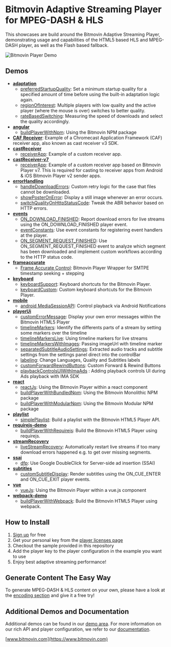 # Bitmovin Adaptive Streaming Player for MPEG-DASH & HLS
This showcases are build around the Bitmovin Adaptive Streaming Player, demonstrating usage and capabilities of the HTML5 based HLS and MPEG-DASH player, as well as the Flash based fallback.

![Bitmovin Player Demo](images/background.png?style=centerme "Bitmovin HTML5 Player Demo Page")

## Demos
* [**adaptation**](adaptation/)
    * [preferredStartupQuality](adaptation/preferredStartupQuality.js): Set a minimum startup quality for a specified amount of time before using the built-in adaptation logic again.
    * [regionOfInterest](adaptation/regionOfInterest.html): Multiple players with low quality and the active player (where the mouse is over) switches to better quality.
    * [rateBasedSwitching](adaptation/rateBasedSwitching.js): Measuring the speed of downloads and select the quality accordingly.
* [**angular**](angular/)
    * [buildPlayerWithNpm](angular/src/app/bitmovin-player/bitmovin-player.component.ts): Using the Bitmovin NPM package
* [**CAF Receiver**](https://github.com/bitmovin/bitmovin-player-caf-receiver): Example of a Chromecast Application Framework (CAF) receiver app, also known as cast receiver v3 SDK.
* [**castReceiver**](castReceiver/)
    * [receiverApp](castReceiver/receiverApp.html): Example of a custom receiver app.
* [**castReceiver-v7**](castReceiver/)
    * [receiverApp](castReceiver-v7/receiverApp.html): Example of a custom receiver app based on Bitmovin Player v7. This is required for casting to receiver apps from Android & iOS Bitmovin Player v2 sender apps.
* [**errorHandling**](errorhandling/)
    * [handleDownloadErrors](errorhandling/handleDownloadErrors.html): Custom retry logic for the case that files cannot be downloaded.
    * [showPosterOnError](errorhandling/showPosterOnError.html): Display a still image whenever an error occurs.
    * [switchQualityOnHttpStatusCode](errorhandling/switchQualityOnHttpStatusCode.html): Tweak the ABR behavior based on HTTP errors.
* [**events**](events/)
    * [ON_DOWNLOAD_FINISHED](events/onDownloadFinished.html): Report download errors for live streams using the ON_DOWNLOAD_FINISHED player event.
    * [eventConstants](events/eventConstants.html): Use event constants for registering event handlers at the player.
    * [ON_SEGMENT_REQUEST_FINISHED](events/onSegmentRequestFinished.html): Use ON_SEGMENT_REQUEST_FINISHED event to analyze which segment has been downloaded and implement custom workflows according to the HTTP status code.
* [**frameaccurate**](frameaccurate/)
    * [Frame Accurate Control](frameaccurate/js/FrameAccurateControls.ts): Bitmovin Player Wrapper for SMTPE timestamp seeking + stepping
* [**keyboard**](keyboard/)
   * [keyboardSupport](keyboard/keyboardSupport.html): Keyboard shortcuts for the Bitmovin Player.
   * [keyboardCustom](keyboard/keyboardCustom.html): Custom keyboard shortcuts for the Bitmovin Player.
* [**mobile**](mobile/)
   * [android MediaSessionAPI](mobile/androidMediaSessionAPI.html): Control playback via Android Notifications
* [**playerUi**](playerUi/)
   * [customErrorMessage](playerUi/customErrorMessage.html): Display your own error messages within the Bitmovin HTML5 Player
   * [timelineMarkers](playerUi/timelineMarkers.html): Identify the differents parts of a stream by setting some markers over the timeline
   * [timelineMarkersLive](playerUi/timelineMarkersLive.html): Using timeline markers for live streams
   * [timelineMarkersWithImages](playerUi/timelineMarkersWithImages.html): Passing imageUrl with timeline marker
   * [separatedSubtitleAudioSettings](playerUi/separatedAudioSubtitleSettings.html): Extracted audio tracks and subtitle settings from the settings panel direct into the controlBar
   * [labeling](playerUi/labeling.html): Change Languages, Quality and Subtitles labels
   * [customForwardRewindButtons](playerUi/customForwardRewindButtons.html): Custom Forward & Rewind Buttons
   * [playbackControlsUIWithImaAds](playerUi/playbackControlsUIWithImaAds.html) : Adding playback controls UI during Ads playback with IMA SDK
* [**react**](react/)
    * [reactJs](react/reactjs.html): Using the Bitmovin Player within a react component
    * [buildPlayerWithBundledNpm](react/bundled-player/src/bitmovinPlayer.js): Using the Bitmovin Monolithic NPM package
    * [buildPlayerWithModularNpm](react/modular-player/src/bitmovinPlayer.js): Using the Bitmovin Modular NPM package
* [**playlist**](playlist/)
    * [simplePlaylist](playlist/simplePlaylist.html): Build a playlist with the Bitmovin HTML5 Player API.
* [**requirejs-demo**](requirejs-demo/)
    * [buildPlayerWithRequirejs](requirejs-demo/buildPlayerWithRequirejs.html): Build the Bitmovin HTML5 Player using requirejs.
* [**streamRecovery**](streamRecovery/)
    * [liveStreamRecovery](streamRecovery/liveStreamRecovery.js): Automatically restart live streams if too many download errors happened e.g. to get over missing segments.
* [**ssai**](ssai/)
    * [dfp](ssai/dfp/): Use Google DoubleClick for Server-side ad insertion (SSAI)
* [**subtitles**](subtitles/)
    * [customSubtitleDisplay](subtitles/customSubtitleDisplay.js): Render subtitles using the ON_CUE_ENTER and ON_CUE_EXIT player events.
* [**vue**](vue)
    * [vueJs](vue/vuejs.html): Using the Bitmovin Player within a vue.js component
* [**webpack-demo**](webpack-demo/)
    * [buildPlayerWithWebpack](webpack-demo/buildPlayerWithWebpack.html): Build the Bitmovin HTML5 Player using webpack.

## How to Install

1. [Sign up](https://bitmovin.com/dashboard/signup) for free
2. Get your personal key from the [player licenses page](https://bitmovin.com/dashboard/player/licenses/)
3. Checkout the sample provided in this repository
4. Add the player key to the player configuration in the example you want to use
5. Enjoy best adaptive streaming performance!

## Generate Content The Easy Way

To generate MPEG-DASH & HLS content on your own, please have a look at the [encoding section](https://bitmovin.com/docs/encoding) and give it a free try!

## Additional Demos and Documentation

Additional demos can be found in our [demo area](https://bitmovin.com/demos/). For more information on our rich API and player configuration, we refer to our [documentation](https://bitmovin.com/docs/player).

[www.bitmovin.com](https://www.bitmovin.com)<br>

